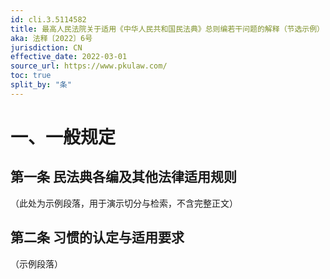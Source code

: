 ```yaml
---
id: cli.3.5114582
title: 最高人民法院关于适用《中华人民共和国民法典》总则编若干问题的解释（节选示例）
aka: 法释〔2022〕6号
jurisdiction: CN
effective_date: 2022-03-01
source_url: https://www.pkulaw.com/
toc: true
split_by: "条"
---
```


# 一、一般规定
## 第一条 民法典各编及其他法律适用规则
（此处为示例段落，用于演示切分与检索，不含完整正文）

## 第二条 习惯的认定与适用要求
（示例段落）
